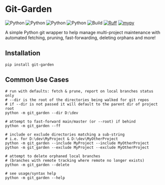 # Git-Garden

![Python](https://img.shields.io/badge/python-3.10-blue.svg)
![Python](https://img.shields.io/badge/python-3.11-blue.svg)
![Python](https://img.shields.io/badge/python-3.12-blue.svg)
![Python](https://img.shields.io/badge/python-3.13-blue.svg)
![Build](https://github.com/rcpd/git-garden/actions/workflows/pr-pipeline.yml/badge.svg?branch=main)
[![Ruff](https://img.shields.io/endpoint?url=https://raw.githubusercontent.com/astral-sh/ruff/main/assets/badge/v1.json)](https://github.com/astral-sh/ruff)
[![mypy](http://www.mypy-lang.org/static/mypy_badge.svg)](http://mypy-lang.org/)

A simple Python git wrapper to help manage multi-project maintenance with automated fetching, pruning, fast-forwarding, deleting orphans and more!

## Installation

```
pip install git-garden
```

## Common Use Cases

```
# run with defaults: fetch & prune, report on local branches status only
# --dir is the root of the directories being walked for git repos
# if --dir is not passed it will default to the parent dir of project root
python -m git_garden --dir D:\dev

# attempt to fast-forward main/master (or --root) if behind
python -m git_garden --ff

# include or exclude directories matching a sub-string
# i.e. for D:\dev\MyProject & D:\dev\MyOtherProject
python -m git_garden --include MyProject --include MyOtherProject
python -m git_garden --exclude MyProject --exclude MyOtherProject

# attempt to delete orphaned local branches
# (branches with remote tracking where remote no longer exists)
python -m git_garden --delete

# see usage/syntax help
python -m git_garden --help
```